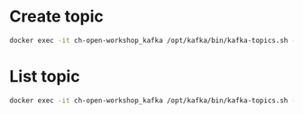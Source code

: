 # Create topic

```bash
docker exec -it ch-open-workshop_kafka /opt/kafka/bin/kafka-topics.sh --bootstrap-server localhost:9190 --create --topic my-first-topic
```

# List topic

```bash
docker exec -it ch-open-workshop_kafka /opt/kafka/bin/kafka-topics.sh --bootstrap-server localhost:9190 --list
```